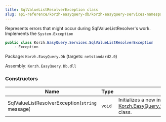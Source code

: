 ```yaml
---
title: SqlValueListResolverException class
slug: api-reference/korzh-easyquery-db/korzh-easyquery-services-namespace/sqlvaluelistresolverexception-class
---
```



Represents errors that might occur during SqlValueListResolver's work.  Implements the `System.Exception`
```csharp
public class Korzh.EasyQuery.Services.SqlValueListResolverException
    : Exception

```
Package: `Korzh.EasyQuery.Db` (targets: `netstandard2.0`)

Assembly: `Korzh.EasyQuery.Db.dll`

### Constructors

| Name | Type | Description | 
| --- | --- | --- | 
| SqlValueListResolverException(`string` message) | `void` | Initializes a new instance of the [Korzh.EasyQuery.Services.SqlValueListResolverException](/api-reference/korzh-easyquery-db/korzh-easyquery-services-namespace/sqlvaluelistresolverexception-class) class. |